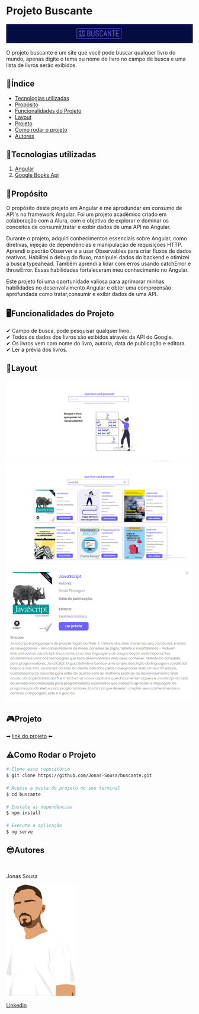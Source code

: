 # Projeto Buscante

![fotoExemplo](./src/assets/imagens/buscanteCabecalho.png)

O projeto buscante é um site que você pode buscar qualquer livro do mundo, apenas digite o tema ou nome do livro no campo de busca e uma lista de livros serão exibidos.

## 📌Índice 
- <a href="#tecnologias-utilizadas">Tecnologias utilizadas</a>
- <a href="#proposito">Propósito</a>
- <a href="#funcionalidades-do-projeto">Funcionalidades do Projeto</a>
- <a href="#layout">Layout</a>
- <a href="#projeto">Projeto</a>
- <a href="#como-rodar-o-projeto">Como rodar o projeto</a>
- <a href="#autores">Autores</a>

## 📱Tecnologias utilizadas
1. [Angular](https://angular.io/cli)
2. [Google Books Api](https://developers.google.com/books?hl=pt-br)

## 🎯Propósito
O propósito deste projeto em Angular é me aprodundar em consumo de API's no framework Angular. Foi um projeto acadêmico criado em colaboração com a Alura, com o objetivo de explorar e dominar os conceitos de consumir,tratar e exibir dados de uma API no Angular.

Durante o projeto, adquiri conhecimentos essenciais sobre Angular, como diretivas, injeção de dependências e manipulação de requisições HTTP. Aprendi o padrão Observer e a usar Observables para criar fluxos de dados reativos. Habilitei o debug do fluxo, manipulei dados do backend e otimizei a busca typeahead. Também aprendi a lidar com erros usando catchError e throwError. Essas habilidades fortaleceram meu conhecimento no Angular.

Este projeto foi uma oportunidade valiosa para aprimorar minhas habilidades no desenvolvimento Angular e obter uma compreensão aprofundada como tratar,consumir e exibir dados de uma API.

## 🖥Funcionalidades do Projeto

✔ Campo de busca, pode pesquisar qualquer livro.<br>
✔ Todos os dados dos livros são exibidos através da API do Google.<br>
✔ Os livros vem com nome do livro, autoria, data de publicação e editora.<br>
✔ Ler a prévia dos livros.

## 🧩Layout

![fotoExemplo](./src/assets/imagens/pagPrincipal.png)
![fotoExemplo](./src/assets/imagens/livros.png)
![fotoExemplo](./src/assets/imagens/modalLivros.png)

## 🎮Projeto
➡  [link do projeto](https://buscante-psi.vercel.app/lista-livros) ⬅

## ⚠Como Rodar o Projeto
```bash
# Clone este repositório
$ git clone https://github.com/Jonas-Sousa/buscante.git

# Acesse a pasta do projeto no seu terminal
$ cd buscante

# Instale as dependências
$ npm install

# Execute a aplicação
$ ng serve
```
## 😎Autores 

  <br>
  <p>Jonas Sousa</p>
  <img style="height:300px" src="./src/assets/imagens/Jonas.png"/>
  
  [Linkedin](https://www.linkedin.com/in/jonas-sousa-dev/)


